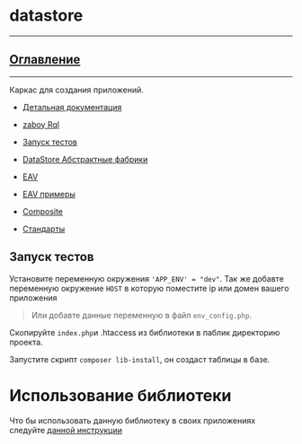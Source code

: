 # datastore

---
## [Оглавление](https://github.com/rollun-com/rollun-skeleton/blob/master/docs/Contents.md)

---

Каркас для создания приложений. 

* [Детальная документация](doc/)

* [zaboy Rql](https://github.com/rollun-com/rollun-datastore/blob/master/doc/RQL_PARSER.md)

* [Запуск тестов](https://github.com/rollun-com/rollun-datastore/blob/master/doc/TESTS.md)

* [DataStore Абстрактные фабрики](https://github.com/rollun-com/rollun-datastore/blob/master/doc/DataStore%20Abstract%20Factory.md)

* [EAV](https://github.com/rollun-com/rollun-datastore/blob/master/doc/EAVDataStore.md)

* [EAV примеры](https://github.com/rollun-com/rollun-datastore/blob/master/doc/EAV%20example.md)

* [Composite](https://github.com/rollun-com/rollun-datastore/blob/master/doc/Composite.md)

* [Стандарты](https://github.com/rollun-com/rollun-skeleton/blob/master/docs/Standarts.md)

## Запуск тестов

Установите переменную окружения `'APP_ENV' = "dev"`.
Так же добавте переменную окружение `HOST` в которую поместите ip или домен вашего приложения
> Или добавте данные переменную в файл `env_config.php`.

Скопируйте `index.php`и .htaccess из библиотеки в паблик директорию проекта.

Запустите скрипт `composer lib-install`, он создаст таблицы в базе.

# Использование библиотеки

Что бы использовать данную библиотеку в своих приложениях следуйте [данной инструкции](INSTALL.md)

